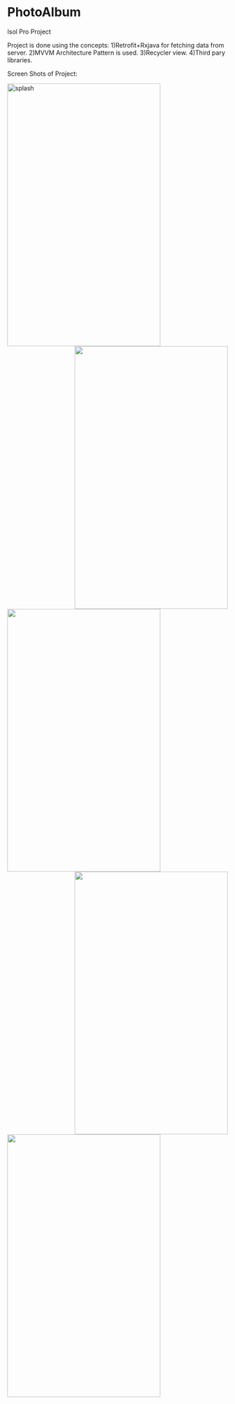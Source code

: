 # PhotoAlbum
Isol Pro Project

Project is done using the concepts:
1)Retrofit+Rxjava for fetching data from server.
2)MVVM Architecture Pattern is used. 
3)Recycler view.
4)Third pary libraries.

Screen Shots of Project:

<img src="https://user-images.githubusercontent.com/68738102/113256877-6dabac00-92e7-11eb-9b70-d9818436ddc7.png" title="splash" align="left"  width="350" height="600"/>
<img src="https://user-images.githubusercontent.com/68738102/113256973-92a01f00-92e7-11eb-9ab4-2dc8f6725fe1.png" align="right" width="350" height="600"/>

<img src="https://user-images.githubusercontent.com/68738102/113257018-9e8be100-92e7-11eb-83e6-79c6e9a7f76b.png"  align="left" 
  width="350" height="600"/>
<img src="https://user-images.githubusercontent.com/68738102/113257045-a77cb280-92e7-11eb-89c9-0e73eb591377.png"  align="right" width="350" height="600"/>

<img src="https://user-images.githubusercontent.com/68738102/113257073-b1061a80-92e7-11eb-8bb1-d36e36c7444d.png" align="left" width="350" height="600"/>

